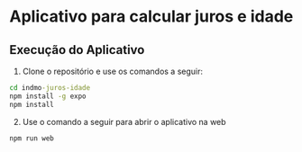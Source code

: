 # Aplicativo para calcular juros e idade

## Execução do Aplicativo

1. Clone o repositório e use os comandos a seguir: 
```cmd
cd indmo-juros-idade
npm install -g expo
npm install
```

2. Use o comando a seguir para abrir o aplicativo na web
```cmd
npm run web
```
